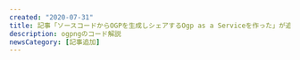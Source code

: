 ```yaml
---
created: "2020-07-31"
title: 記事「ソースコードからOGPを生成しシェアするOgp as a Serviceを作った」が追加されました
description: ogpngのコード解説
newsCategory: [記事追加]
---
```

